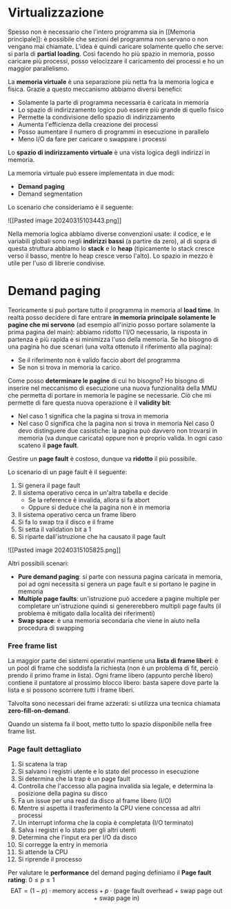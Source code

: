 # Virtualizzazione

Spesso non è necessario che l'intero programma sia in [[Memoria principale]]: è possibile che sezioni del programma non servano o non vengano mai chiamate.
L'idea è quindi caricare solamente quello che serve: si parla di **partial loading**.
Così facendo ho più spazio in memoria, posso caricare più processi, posso velocizzare il caricamento dei processi e ho un maggior parallelismo.

La **memoria virtuale** è una separazione più netta fra la memoria logica e fisica. Grazie a questo meccanismo abbiamo diversi benefici:
- Solamente la parte di programma necessaria è caricata in memoria
- Lo spazio di indirizzamento logico può essere più grande di quello fisico
- Permette la condivisione dello spazio di indirizzamento
- Aumenta l'efficienza della creazione dei processi
- Posso aumentare il numero di programmi in esecuzione in parallelo
- Meno I/O da fare per caricare o swappare i processi

Lo **spazio di indirizzamento virtuale** è una vista logica degli indirizzi in memoria.

La memoria virtuale può essere implementata in due modi:
- **Demand paging**
- Demand segmentation

Lo scenario che consideriamo è il seguente:

![[Pasted image 20240315103443.png]]

Nella memoria logica abbiamo diverse convenzioni usate: il codice, e le variabili globali sono negli **indirizzi bassi** (a partire da zero), al di sopra di questa struttura abbiamo lo **stack** e lo **heap** (tipicamente lo stack cresce verso il basso, mentre lo heap cresce verso l'alto).
Lo spazio in mezzo è utile per l'uso di librerie condivise.

# Demand paging

Teoricamente si può portare tutto il programma in memoria al **load time**. In realtà posso decidere di fare entrare **in memoria principale solamente le pagine che mi servono** (ad esempio all'inizio posso portare solamente la prima pagina del main): abbiamo ridotto l'I/O necessario, la risposta in partenza è più rapida e si minimizza l'uso della memoria.
Se ho bisogno di una pagina ho due scenari (una volta ottenuto il riferimento alla pagina):
- Se il riferimento non è valido faccio abort del programma
- Se non si trova in memoria la carico.

Come posso **determinare le pagine** di cui ho bisogno?
Ho bisogno di inserire nel meccanismo di esecuzione una nuova funzionalità della MMU che permetta di portare in memoria le pagine se necessarie.
Ciò che mi permette di fare questa nuova operazione è il **validity bit**:
- Nel caso 1 significa che la pagina si trova in memoria
- Nel caso 0 significa che la pagina non si trova in memoria
Nel caso 0 devo distinguere due casistiche: la pagina può davvero non trovarsi in memoria (va dunque caricata) oppure non è proprio valida. In ogni caso scateno il **page fault**.

Gestire un **page fault** è costoso, dunque va **ridotto** il più possibile.

Lo scenario di un page fault è il seguente:
1. Si genera il page fault
2. Il sistema operativo cerca in un'altra tabella e decide
	- Se la reference è invalida, allora si fa abort
	- Oppure si deduce che la pagina non è in memoria
3. Il sistema operativo cerca un frame libero
4. Si fa lo swap tra il disco e il frame
5. Si setta il validation bit a 1
6. Si riparte dall'istruzione che ha causato il page fault

![[Pasted image 20240315105825.png]]

Altri possibili scenari:
- **Pure demand paging**: si parte con nessuna pagina caricata in memoria, poi ad ogni necessità si genera un page fault e si portano le pagine in memoria
- **Multiple page faults**: un'istruzione può accedere a pagine multiple per completare un'istruzione quindi si genererebbero multipli page faults (il problema è mitigato dalla località dei riferimenti)
- **Swap space**: è una memoria secondaria che viene in aiuto nella procedura di swapping

### Free frame list

La maggior parte dei sistemi operativi mantiene una **lista di frame liberi**: è un pool di frame che soddisfa la richiesta (non è un problema di fit, perciò prendo il primo frame in lista).
Ogni frame libero (appunto perchè libero) contiene il puntatore al prossimo blocco libero: basta sapere dove parte la lista e si possono scorrere tutti i frame liberi.

Talvolta sono necessari dei frame azzerati: si utilizza una tecnica chiamata **zero-fill-on-demand**.

Quando un sistema fa il boot, metto tutto lo spazio disponibile nella free frame list.

### Page fault dettagliato

1. Si scatena la trap
2. Si salvano i registri utente e lo stato del processo in esecuzione
3. Si determina che la trap è un page fault
4. Controlla che l'accesso alla pagina invalida sia legale, e determina la posizione della pagina su disco
5. Fa un issue per una read da disco al frame libero (I/O)
6. Mentre si aspetta il trasferimento la CPU viene concessa ad altri processi
7. Un interrupt informa che la copia è completata (I/O terminato)
8. Salva i registri e lo stato per gli altri utenti
9. Determina che l'input era per I/O da disco
10. Si corregge la entry in memoria 
11. Si attende la CPU
12. Si riprende il processo 

Per valutare le **performance** del demand paging definiamo il **Page fault rating**: $0\leq p \leq 1$
$$
\text{EAT} = (1-p) \cdot \text{memory access} + p\cdot (\text{page fault overhead + swap page out + swap page in})
$$

